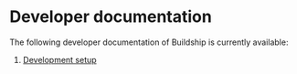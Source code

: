 # Developer documentation

The following developer documentation of Buildship is currently available:

1. [Development setup](Setup.md)
